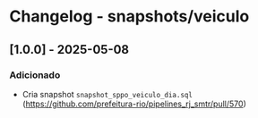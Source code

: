 # Changelog - snapshots/veiculo

## [1.0.0] - 2025-05-08

### Adicionado

- Cria snapshot `snapshot_sppo_veiculo_dia.sql` (https://github.com/prefeitura-rio/pipelines_rj_smtr/pull/570)